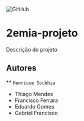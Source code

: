 ![GitHub](https://img.shields.io/github/license/HenriqueSoubhia/2emia-projeto)

# 2emia-projeto
Descrição do projeto
## Autores
** `Henrique Soubhia` 
- Thiago Mendes
- Francisco Ferrara
- Eduardo Gomes
- Gabriel Francisco

